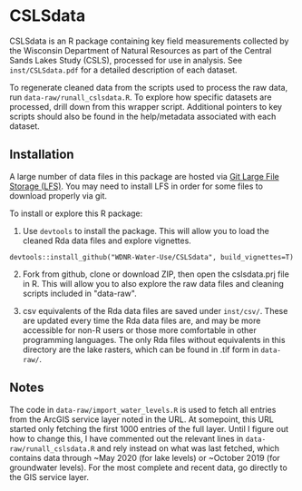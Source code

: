 # CSLSdata

CSLSdata is an R package containing key field measurements collected by the
Wisconsin Department of Natural Resources as part of the Central Sands Lakes
Study (CSLS), processed for use in analysis. See `inst/CSLSdata.pdf` for a
detailed description of each dataset.

To regenerate cleaned data from the scripts used to process the raw data, run
`data-raw/runall_cslsdata.R`. To explore how specific datasets are processed,
drill down from this wrapper script. Additional pointers to key scripts should
also be found in the help/metadata associated with each dataset.

## Installation

A large number of data files in this package are hosted via [Git Large File
Storage (LFS)](https://git-lfs.github.com/). You may need to install LFS in
order for some files to download properly via git.

To install or explore this R package:

  1. Use `devtools` to install the package. This will allow you to
  load the cleaned Rda data files and explore vignettes.  
  ```
  devtools::install_github("WDNR-Water-Use/CSLSdata", build_vignettes=T)
  ```
  
  2. Fork from github, clone or download ZIP, then open the cslsdata.prj file in
  R. This will allow you to also explore the raw data files and cleaning scripts
  included in "data-raw".
  
  3. csv equivalents of the Rda data files are saved under `inst/csv/`. These are
  updated every time the Rda data files are, and may be more accessible for
  non-R users or those more comfortable in other programming languages. The only
  Rda files without equivalents in this directory are the lake rasters, which
  can be found in .tif form in `data-raw/`.

## Notes

The code in `data-raw/import_water_levels.R` is used to fetch all entries from
the ArcGIS service layer noted in the URL. At somepoint, this URL started only
fetching the first 1000 entries of the full layer. Until I figure out how to
change this, I have commented out the relevant lines in
`data-raw/runall_cslsdata.R` and rely instead on what was last fetched, which
contains data through ~May 2020 (for lake levels) or ~October 2019 (for
groundwater levels). For the most complete and recent data, go directly to the
GIS service layer.

